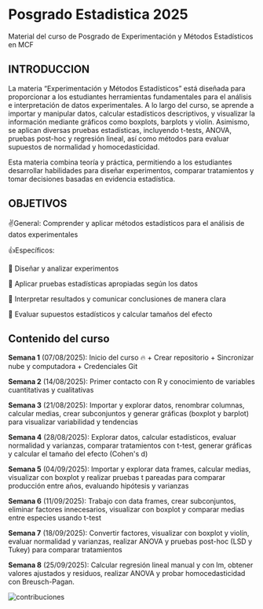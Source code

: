# Posgrado Estadistica 2025 

Material del curso de Posgrado de Experimentación y Métodos Estadísticos en MCF

## INTRODUCCION

La materia “Experimentación y Métodos Estadísticos” está diseñada para proporcionar a los estudiantes herramientas fundamentales para el análisis e interpretación de datos experimentales. 
A lo largo del curso, se aprende a importar y manipular datos, calcular estadísticos descriptivos, y visualizar la información mediante gráficos como boxplots, barplots y violín. Asimismo, 
se aplican diversas pruebas estadísticas, incluyendo t-tests, ANOVA, pruebas post-hoc y regresión lineal, así como métodos para evaluar supuestos de normalidad y homocedasticidad. 

Esta materia combina teoría y práctica, permitiendo a los estudiantes desarrollar habilidades para diseñar experimentos, comparar tratamientos y tomar decisiones basadas en evidencia estadística.

## OBJETIVOS

✌️General: Comprender y aplicar métodos estadísticos para el análisis de datos experimentales

👍Específicos:

🧩 Diseñar y analizar experimentos

🧩 Aplicar pruebas estadísticas apropiadas según los datos

🧩 Interpretar resultados y comunicar conclusiones de manera clara

🧩 Evaluar supuestos estadísticos y calcular tamaños del efecto


## Contenido del curso

**Semana 1** (07/08/2025): Inicio del curso :fire: + Crear repositorio + Sincronizar nube y computadora + Credenciales Git

**Semana 2** (14/08/2025): Primer contacto con R y conocimiento de variables cuantitativas y cualitativas

**Semana 3** (21/08/2025): Importar y explorar datos, renombrar columnas, calcular medias, crear subconjuntos y generar gráficas (boxplot y barplot) para visualizar variabilidad y tendencias

**Semana 4** (28/08/2025): Explorar datos, calcular estadísticos, evaluar normalidad y varianzas, comparar tratamientos con t-test, generar gráficas y calcular el tamaño del efecto (Cohen's d)

**Semana 5** (04/09/2025): Importar y explorar data frames, calcular medias, visualizar con boxplot y realizar pruebas t pareadas para comparar producción entre años, evaluando hipótesis y varianzas

**Semana 6** (11/09/2025): Trabajo con data frames, crear subconjuntos, eliminar factores innecesarios, visualizar con boxplot y comparar medias entre especies usando t-test

**Semana 7** (18/09/2025): Convertir factores, visualizar con boxplot y violín, evaluar normalidad y varianzas, realizar ANOVA y pruebas post-hoc (LSD y Tukey) para comparar tratamientos

**Semana 8** (25/09/2025): Calcular regresión lineal manual y con lm, obtener valores ajustados y residuos, realizar ANOVA y probar homocedasticidad con Breusch-Pagan.


![contribuciones](REPOSITORIO%20MAYA/mayactov%27s%20Additions.png)



